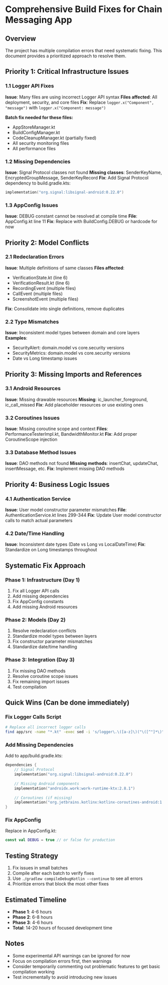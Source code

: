 # Comprehensive Build Fixes for Chain Messaging App

## Overview
The project has multiple compilation errors that need systematic fixing. This document provides a prioritized approach to resolve them.

## Priority 1: Critical Infrastructure Issues

### 1.1 Logger API Fixes
**Issue**: Many files are using incorrect Logger API syntax
**Files affected**: All deployment, security, and core files
**Fix**: Replace `logger.x("Component", "message")` with `logger.x("Component: message")`

**Batch fix needed for these files:**
- AppStoreManager.kt
- BuildConfigManager.kt  
- CodeCleanupManager.kt (partially fixed)
- All security monitoring files
- All performance files

### 1.2 Missing Dependencies
**Issue**: Signal Protocol classes not found
**Missing classes**: SenderKeyName, EncryptedGroupMessage, SenderKeyRecord
**Fix**: Add Signal Protocol dependency to build.gradle.kts:
```kotlin
implementation("org.signal:libsignal-android:0.22.0")
```

### 1.3 AppConfig Issues
**Issue**: DEBUG constant cannot be resolved at compile time
**File**: AppConfig.kt line 11
**Fix**: Replace with BuildConfig.DEBUG or hardcode for now

## Priority 2: Model Conflicts

### 2.1 Redeclaration Errors
**Issue**: Multiple definitions of same classes
**Files affected**:
- VerificationState.kt (line 6)
- VerificationResult.kt (line 6) 
- RecordingEvent (multiple files)
- CallEvent (multiple files)
- ScreenshotEvent (multiple files)

**Fix**: Consolidate into single definitions, remove duplicates

### 2.2 Type Mismatches
**Issue**: Inconsistent model types between domain and core layers
**Examples**:
- SecurityAlert: domain.model vs core.security versions
- SecurityMetrics: domain.model vs core.security versions
- Date vs Long timestamp issues

## Priority 3: Missing Imports and References

### 3.1 Android Resources
**Issue**: Missing drawable resources
**Missing**: ic_launcher_foreground, ic_call_missed
**Fix**: Add placeholder resources or use existing ones

### 3.2 Coroutines Issues
**Issue**: Missing coroutine scope and context
**Files**: PerformanceTesterImpl.kt, BandwidthMonitor.kt
**Fix**: Add proper CoroutineScope injection

### 3.3 Database Method Issues
**Issue**: DAO methods not found
**Missing methods**: insertChat, updateChat, insertMessage, etc.
**Fix**: Implement missing DAO methods

## Priority 4: Business Logic Issues

### 4.1 Authentication Service
**Issue**: User model constructor parameter mismatches
**File**: AuthenticationService.kt lines 299-344
**Fix**: Update User model constructor calls to match actual parameters

### 4.2 Date/Time Handling
**Issue**: Inconsistent date types (Date vs Long vs LocalDateTime)
**Fix**: Standardize on Long timestamps throughout

## Systematic Fix Approach

### Phase 1: Infrastructure (Day 1)
1. Fix all Logger API calls
2. Add missing dependencies
3. Fix AppConfig constants
4. Add missing Android resources

### Phase 2: Models (Day 2)  
1. Resolve redeclaration conflicts
2. Standardize model types between layers
3. Fix constructor parameter mismatches
4. Standardize date/time handling

### Phase 3: Integration (Day 3)
1. Fix missing DAO methods
2. Resolve coroutine scope issues
3. Fix remaining import issues
4. Test compilation

## Quick Wins (Can be done immediately)

### Fix Logger Calls Script
```bash
# Replace all incorrect logger calls
find app/src -name "*.kt" -exec sed -i 's/logger\.\([a-z]\)("\([^"]*\)", "\([^"]*\)"/logger.\1("\2: \3"/g' {} \;
```

### Add Missing Dependencies
Add to app/build.gradle.kts:
```kotlin
dependencies {
    // Signal Protocol
    implementation("org.signal:libsignal-android:0.22.0")
    
    // Missing Android components
    implementation("androidx.work:work-runtime-ktx:2.8.1")
    
    // Coroutines (if missing)
    implementation("org.jetbrains.kotlinx:kotlinx-coroutines-android:1.6.4")
}
```

### Fix AppConfig
Replace in AppConfig.kt:
```kotlin
const val DEBUG = true // or false for production
```

## Testing Strategy
1. Fix issues in small batches
2. Compile after each batch to verify fixes
3. Use `./gradlew compileDebugKotlin --continue` to see all errors
4. Prioritize errors that block the most other fixes

## Estimated Timeline
- **Phase 1**: 4-6 hours
- **Phase 2**: 6-8 hours  
- **Phase 3**: 4-6 hours
- **Total**: 14-20 hours of focused development time

## Notes
- Some experimental API warnings can be ignored for now
- Focus on compilation errors first, then warnings
- Consider temporarily commenting out problematic features to get basic compilation working
- Test incrementally to avoid introducing new issues
